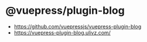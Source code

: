 # @vuepress/plugin-blog

- <https://github.com/vuepressjs/vuepress-plugin-blog>
- <https://vuepress-plugin-blog.ulivz.com/>
